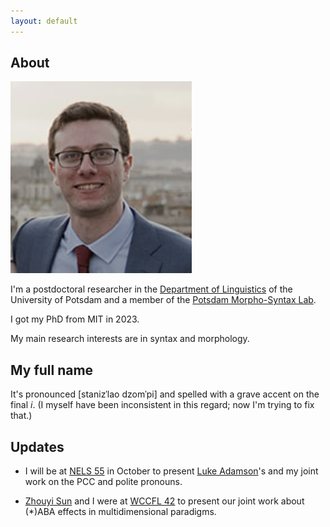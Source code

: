 ```yaml
---
layout: default
---
```


## About

<img class="profile-picture" src="headshot.jpg">

I'm a postdoctoral researcher in the [Department of Linguistics](https://www.uni-potsdam.de/en/ling/index) of the University of Potsdam and a member of the [Potsdam Morpho-Syntax Lab](https://sites.google.com/view/potsdam-msl/home). 

I got my PhD from MIT in 2023.

My main research interests are in syntax and morphology⁠.

## My full name

It's pronounced [stanizˈlao dzomˈpi] and spelled with a grave accent on the final *i*. (I myself have been inconsistent in this regard; now I'm trying to fix that.)

## Updates

* I will be at [NELS 55](https://campuspress.yale.edu/nels55/) in October to present [Luke Adamson](https://lukejamesadamson.wixsite.com/linguistics)'s and my joint work on the PCC and polite pronouns.

* [Zhouyi Sun](https://linguistics.mit.edu/user/szy/) and I were at [WCCFL 42](https://www.wccfl42.com/home) to present our joint work about (\*)ABA effects in multidimensional paradigms.
